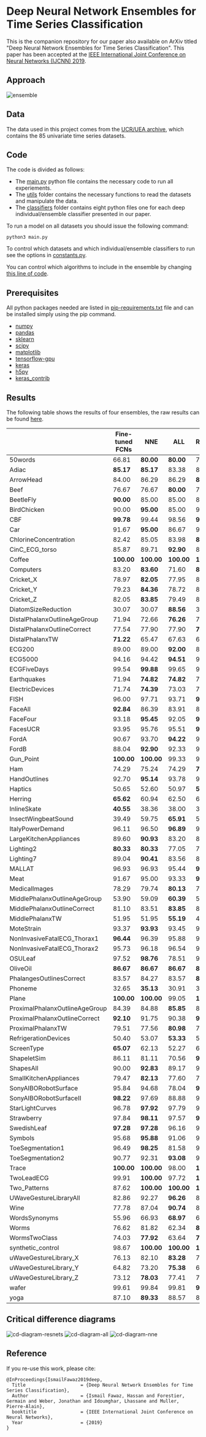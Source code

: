 # Deep Neural Network Ensembles for Time Series Classification
This is the companion repository for our paper also available on ArXiv titled "Deep Neural Network Ensembles for Time Series Classification". This paper has been accepted at the [IEEE International Joint Conference on Neural Networks (IJCNN) 2019](https://www.ijcnn.org/). 

## Approach
![ensemble](https://github.com/hfawaz/ijcnn19ensemble/blob/master/png/ensemble.png)

## Data 
The data used in this project comes from the [UCR/UEA archive](http://timeseriesclassification.com/TSC.zip), which contains the 85 univariate time series datasets. 

## Code 
The code is divided as follows: 
* The [main.py](https://github.com/hfawaz/ijcnn19ensemble/blob/master/src/main.py) python file contains the necessary code to run all experiements. 
* The [utils](https://github.com/hfawaz/ijcnn19ensemble/blob/master/src/utils/) folder contains the necessary functions to read the datasets and manipulate the data.
* The [classifiers](https://github.com/hfawaz/ijcnn19ensemble/tree/master/src/classifiers) folder contains eight python files one for each deep individual/ensemble classifier presented in our paper. 

To run a model on all datasets you should issue the following command: 
```
python3 main.py
```
To control which datasets and which individual/ensemble classifiers to run see the options in [constants.py](https://github.com/hfawaz/ijcnn19ensemble/blob/master/src/utils/constants.py).  

You can control which algorithms to include in the ensemble by changing [this line of code](https://github.com/hfawaz/ijcnn19ensemble/blob/cb822a0783ea6bd10359348f727b8fd81ae2c131/src/classifiers/nne.py#L35). 

## Prerequisites
All python packages needed are listed in [pip-requirements.txt](https://github.com/hfawaz/ijcnn19ensemble/blob/master/src/utils/pip-requirements.txt) file and can be installed simply using the pip command.

* [numpy](http://www.numpy.org/)  
* [pandas](https://pandas.pydata.org/)  
* [sklearn](http://scikit-learn.org/stable/)  
* [scipy](https://www.scipy.org/)  
* [matplotlib](https://matplotlib.org/)  
* [tensorflow-gpu](https://www.tensorflow.org/)  
* [keras](https://keras.io/)  
* [h5py](http://docs.h5py.org/en/latest/build.html)
* [keras_contrib](https://www.github.com/keras-team/keras-contrib.git)

## Results
The following table shows the results of four ensembles, the raw results can be found [here](https://github.com/hfawaz/ijcnn19ensemble/blob/master/results/results.csv). 

|                                | Fine-tuned FCNs | NNE    | ALL    | ResNets | 
|--------------------------------|-----------------|--------|--------|---------| 
| 50words                        | 66.81           | **80.00**  | **80.00**  | 77.14   | 
| Adiac                          | **85.17**           | **85.17**  | 83.38  | 83.63   | 
| ArrowHead                      | 84.00           | 86.29  | 86.29  | **86.86**   | 
| Beef                           | 76.67           | 76.67  | **80.00**  | 76.67   | 
| BeetleFly                      | **90.00**           | 85.00  | 85.00  | 85.00   | 
| BirdChicken                    | 90.00           | **95.00**  | 85.00  | 90.00   | 
| CBF                            | **99.78**           | 99.44  | 98.56  | **99.78**   | 
| Car                            | 91.67           | **95.00**  | 86.67  | 93.33   | 
| ChlorineConcentration          | 82.42           | 85.05  | 83.98  | **85.49**   | 
| CinC_ECG_torso                 | 85.87           | 89.71  | **92.90**  | 83.55   | 
| Coffee                         | **100.00**          | **100.00** | **100.00** | **100.00**  | 
| Computers                      | 83.20           | **83.60**  | 71.60  | **83.60**   | 
| Cricket_X                      | 78.97           | **82.05**  | 77.95  | 81.54   | 
| Cricket_Y                      | 79.23           | **84.36**  | 78.72  | 82.05   | 
| Cricket_Z                      | 82.05           | **83.85**  | 79.49  | 82.05   | 
| DiatomSizeReduction            | 30.07           | 30.07  | **88.56**  | 30.07   | 
| DistalPhalanxOutlineAgeGroup   | 71.94           | 72.66  | **76.26**  | 73.38   | 
| DistalPhalanxOutlineCorrect    | 77.54           | 77.90  | 77.90  | **78.99**   | 
| DistalPhalanxTW                | **71.22**           | 65.47  | 67.63  | 66.19   | 
| ECG200                         | 89.00           | 89.00  | **92.00**  | 88.00   | 
| ECG5000                        | 94.16           | 94.42  | **94.51**  | 93.67   | 
| ECGFiveDays                    | 99.54           | **99.88**  | 99.65  | 98.61   | 
| Earthquakes                    | 71.94           | **74.82**  | **74.82**  | 72.66   | 
| ElectricDevices                | 71.74           | **74.39**  | 73.03  | 74.22   | 
| FISH                           | 96.00           | 97.71  | 93.71  | **98.29**   | 
| FaceAll                        | **92.84**           | 86.39  | 83.91  | 84.02   | 
| FaceFour                       | 93.18           | **95.45**  | 92.05  | **95.45**   | 
| FacesUCR                       | 93.95           | 95.76  | 95.51  | **95.90**   | 
| FordA                          | 90.67           | 93.70  | **94.22**  | 92.56   | 
| FordB                          | 88.04           | **92.90**  | 92.33  | 92.16   | 
| Gun_Point                      | **100.00**          | **100.00** | 99.33  | 99.33   | 
| Ham                            | 74.29           | 75.24  | 74.29  | **78.10**   | 
| HandOutlines                   | 92.70           | **95.14**  | 93.78  | 93.78   | 
| Haptics                        | 50.65           | 52.60  | 50.97  | **53.25**   | 
| Herring                        | **65.62**           | 60.94  | 62.50  | 60.94   | 
| InlineSkate                    | **40.55**           | 38.36  | 38.00  | 38.55   | 
| InsectWingbeatSound            | 39.49           | 59.75  | **65.91**  | 52.73   | 
| ItalyPowerDemand               | 96.11           | 96.50  | **96.89**  | 96.40   | 
| LargeKitchenAppliances         | 89.60           | **90.93**  | 83.20  | 89.60   | 
| Lighting2                      | **80.33**           | **80.33**  | 77.05  | 78.69   | 
| Lighting7                      | 89.04           | **90.41**  | 83.56  | 83.56   | 
| MALLAT                         | 96.93           | 96.93  | 95.44  | **97.40**   | 
| Meat                           | 91.67           | 95.00  | 93.33  | **96.67**   | 
| MedicalImages                  | 78.29           | 79.74  | **80.13**  | 78.42   | 
| MiddlePhalanxOutlineAgeGroup   | 53.90           | 59.09  | **60.39**  | 59.09   | 
| MiddlePhalanxOutlineCorrect    | 81.10           | 83.51  | **83.85**  | 83.51   | 
| MiddlePhalanxTW                | 51.95           | 51.95  | **55.19**  | 49.35   | 
| MoteStrain                     | 93.37           | **93.93**  | 93.45  | 93.05   | 
| NonInvasiveFatalECG_Thorax1    | **96.44**           | 96.39  | 95.88  | 95.01   | 
| NonInvasiveFatalECG_Thorax2    | 95.73           | 96.18  | 96.54  | 95.01   | 
| OSULeaf                        | 97.52           | **98.76**  | 78.51  | 98.35   | 
| OliveOil                       | **86.67**           | **86.67**  | **86.67**  | **86.67**   | 
| PhalangesOutlinesCorrect       | 83.57           | 84.27  | 83.57  | **84.97**   | 
| Phoneme                        | 32.65           | **35.13**  | 30.91  | 34.81   | 
| Plane                          | **100.00**          | **100.00** | 99.05  | **100.00**  | 
| ProximalPhalanxOutlineAgeGroup | 84.39           | 84.88  | **85.85**  | 85.37   | 
| ProximalPhalanxOutlineCorrect  | **92.10**           | 91.75  | 90.38  | **92.10**   | 
| ProximalPhalanxTW              | 79.51           | 77.56  | **80.98**  | 78.54   | 
| RefrigerationDevices           | 50.40           | 53.07  | **53.33**  | 52.80   | 
| ScreenType                     | **65.07**           | 62.13  | 52.27  | 62.13   | 
| ShapeletSim                    | 86.11           | 81.11  | 70.56  | **93.89**   | 
| ShapesAll                      | 90.00           | **92.83**  | 89.17  | 92.00   | 
| SmallKitchenAppliances         | 79.47           | **82.13**  | 77.60  | 78.93   | 
| SonyAIBORobotSurface           | 95.84           | 94.68  | 78.04  | **96.17**   | 
| SonyAIBORobotSurfaceII         | **98.22**           | 97.69  | 88.88  | 98.11   | 
| StarLightCurves                | 96.78           | **97.92**  | 97.79  | 97.38   | 
| Strawberry                     | 97.84           | **98.11**  | 97.57  | **98.11**   | 
| SwedishLeaf                    | **97.28**           | **97.28**  | 96.16  | 96.48   | 
| Symbols                        | 95.68           | **95.88**  | 91.06  | 91.56   | 
| ToeSegmentation1               | 96.49           | **98.25**  | 81.58  | 96.05   | 
| ToeSegmentation2               | 90.77           | 92.31  | **93.08**  | 91.54   | 
| Trace                          | **100.00**          | **100.00** | 98.00  | **100.00**  | 
| TwoLeadECG                     | 99.91           | **100.00** | 97.72  | **100.00**  | 
| Two_Patterns                   | 87.62           | **100.00** | **100.00** | **100.00**  | 
| UWaveGestureLibraryAll         | 82.86           | 92.27  | **96.26**  | 87.16   | 
| Wine                           | 77.78           | 87.04  | **90.74**  | 83.33   | 
| WordsSynonyms                  | 55.96           | 66.93  | **68.97**  | 62.85   | 
| Worms                          | 76.62           | 81.82  | 62.34  | **83.12**   | 
| WormsTwoClass                  | 74.03           | **77.92**  | 63.64  | **77.92**   | 
| synthetic_control              | 98.67           | **100.00** | **100.00** | **100.00**  | 
| uWaveGestureLibrary_X          | 76.13           | 82.10  | **83.28**  | 79.51   | 
| uWaveGestureLibrary_Y          | 64.82           | 73.20  | **75.38**  | 68.68   | 
| uWaveGestureLibrary_Z          | 73.12           | **78.03**  | 77.41  | 76.19   | 
| wafer                          | 99.61           | 99.84  | 99.81  | **99.90**   | 
| yoga                           | 87.10           | **89.33**  | 88.57  | 88.17   | 


## Critical difference diagrams
![cd-diagram-resnets](https://github.com/hfawaz/ijcnn19ensemble/blob/master/png/cd-diagram-resnets.png)
![cd-diagram-all](https://github.com/hfawaz/ijcnn19ensemble/blob/master/png/cd-diagram-all.png)
![cd-diagram-nne](https://github.com/hfawaz/ijcnn19ensemble/blob/master/png/cd-diagram-nne.png)

## Reference

If you re-use this work, please cite:

```
@InProceedings{IsmailFawaz2019deep,
  Title                    = {Deep Neural Network Ensembles for Time Series Classification},
  Author                   = {Ismail Fawaz, Hassan and Forestier, Germain and Weber, Jonathan and Idoumghar, Lhassane and Muller, Pierre-Alain},
  booktitle                = {IEEE International Joint Conference on Neural Networks},
  Year                     = {2019}
}
```
